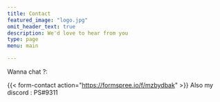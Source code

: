 ```yaml
---
title: Contact
featured_image: "logo.jpg"
omit_header_text: true
description: We'd love to hear from you
type: page
menu: main

---
```



Wanna chat ?:

{{< form-contact action="https://formspree.io/f/mzbydbak"  >}}
Also my discord :
PS#9311
